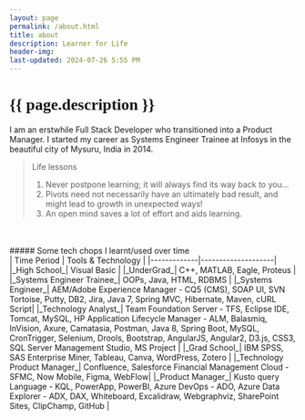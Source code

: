 ```yaml
---
layout: page
permalink: /about.html
title: about
description: Learner for Life
header-img: 
last-updated: 2024-07-26 5:55 PM
---
```


<h1 class="mx-auto" style="font-family:Courgette;">{{ page.description }}</h1>

I am an erstwhile Full Stack Developer who transitioned into a Product Manager. I started my career as Systems Engineer Trainee at Infosys in the beautiful city of Mysuru, India in 2014.

> Life lessons
> 1. Never postpone learning; it will always find its way back to you...
> 2. Pivots need not necessarily have an ultimately bad result, and might lead to growth in unexpected ways!
> 3. An open mind saves a lot of effort and aids learning.

</br>
</br>
##### Some tech chops I learnt/used over time
</br>
| Time Period | Tools & Technology |
|-------------|--------------------|
|_High School_| Visual Basic |
|_UnderGrad_| C++, MATLAB, Eagle, Proteus |
|_Systems Engineer Trainee_| OOPs, Java, HTML, RDBMS |
|_Systems Engineer_| AEM/Adobe Experience Manager - CQ5 (CMS), SOAP UI, SVN Tortoise, Putty, DB2, Jira, Java 7, Spring MVC, Hibernate, Maven, cURL Script|
|_Technology Analyst_| Team Foundation Server - TFS, Eclipse IDE, Tomcat, MySQL, HP Application Lifecycle Manager - ALM, Balasmiq, InVision, Axure, Camatasia, Postman, Java 8, Spring Boot, MySQL, CronTrigger, Selenium, Drools, Bootstrap, AngularJS, Angular2, D3.js, CSS3, SQL Server Management Studio, MS Project |
|_Grad School_| IBM SPSS, SAS Enterprise Miner, Tableau, Canva, WordPress, Zotero |
|_Technology Product Manager_| Confluence, Salesforce Financial Management Cloud - SFMC, Now Mobile, Figma, WebFlow|
|_Product Manager_| Kusto query Language - KQL, PowerApp, PowerBI, Azure DevOps - ADO, Azure Data Explorer - ADX, DAX, Whiteboard, Excalidraw, Webgraphviz, SharePoint Sites, ClipChamp, GitHub |

